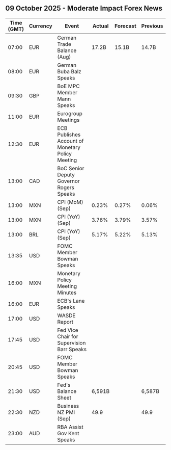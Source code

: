 ## 09 October 2025 - Moderate Impact Forex News

| Time (GMT) | Currency | Event | Actual | Forecast | Previous |
|------|----------|-------|--------|----------|----------|
| 07:00 | EUR | German Trade Balance (Aug) | 17.2B | 15.1B | 14.7B |
| 08:00 | EUR | German Buba Balz Speaks |  |  |  |
| 09:30 | GBP | BoE MPC Member Mann Speaks |  |  |  |
| 11:00 | EUR | Eurogroup Meetings |  |  |  |
| 12:30 | EUR | ECB Publishes Account of Monetary Policy Meeting |  |  |  |
| 13:00 | CAD | BoC Senior Deputy Governor Rogers Speaks |  |  |  |
| 13:00 | MXN | CPI (MoM) (Sep) | 0.23% | 0.27% | 0.06% |
| 13:00 | MXN | CPI (YoY) (Sep) | 3.76% | 3.79% | 3.57% |
| 13:00 | BRL | CPI (YoY) (Sep) | 5.17% | 5.22% | 5.13% |
| 13:35 | USD | FOMC Member Bowman Speaks |  |  |  |
| 16:00 | MXN | Monetary Policy Meeting Minutes |  |  |  |
| 16:00 | EUR | ECB's Lane Speaks |  |  |  |
| 17:00 | USD | WASDE Report |  |  |  |
| 17:45 | USD | Fed Vice Chair for Supervision Barr Speaks |  |  |  |
| 20:45 | USD | FOMC Member Bowman Speaks |  |  |  |
| 21:30 | USD | Fed's Balance Sheet | 6,591B |  | 6,587B |
| 22:30 | NZD | Business NZ PMI (Sep) | 49.9 |  | 49.9 |
| 23:00 | AUD | RBA Assist Gov Kent Speaks |  |  |  |
